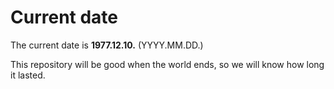 # Current date

The current date is **1977.12.10.** (YYYY.MM.DD.)

This repository will be good when the world ends, so we will know how long it lasted.